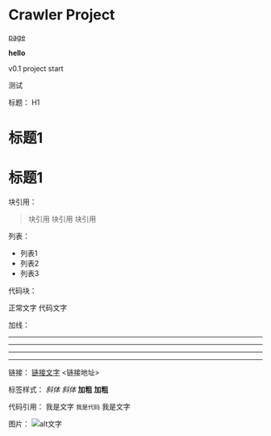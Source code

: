 
 Crawler Project 
======================

[page](http://lok.me)

__hello__

v0.1 project start 



测试

标题：
H1

标题1
=================
# 标题1


块引用：

> 块引用
> 块引用
> 块引用

列表：

* 列表1
* 列表2
* 列表3

代码块：

正常文字
    代码文字
    
加线：
- - -
-----
* * * 
*****

链接：
[链接文字](链接地址, "标题")
<链接地址>


标签样式：
*斜体*
_斜体_
**加粗**
__加粗__

代码引用：
我是文字 `我是代码` 我是文字

图片：
![alt文字](链接地址 "标题")
